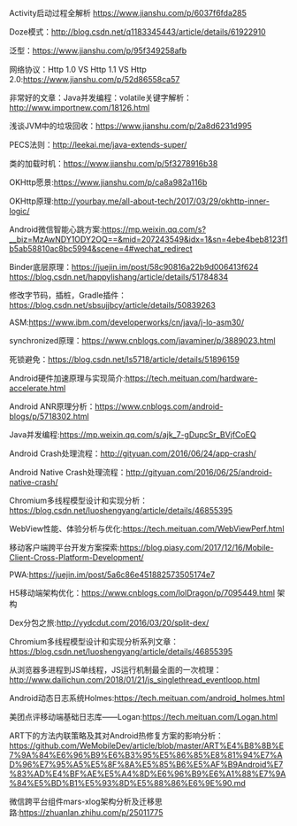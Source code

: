 Activity启动过程全解析  https://www.jianshu.com/p/6037f6fda285

Doze模式：http://blog.csdn.net/q1183345443/article/details/61922910

泛型：https://www.jianshu.com/p/95f349258afb

网络协议：Http 1.0 VS  Http 1.1  VS  Http 2.0:https://www.jianshu.com/p/52d86558ca57

非常好的文章：Java并发编程：volatile关键字解析：http://www.importnew.com/18126.html

浅谈JVM中的垃圾回收：https://www.jianshu.com/p/2a8d6231d995

PECS法则：http://leekai.me/java-extends-super/

类的加载时机：https://www.jianshu.com/p/5f3278916b38

OKHttp愿景:https://www.jianshu.com/p/ca8a982a116b

OKHttp原理:http://yourbay.me/all-about-tech/2017/03/29/okhttp-inner-logic/

Android微信智能心跳方案:https://mp.weixin.qq.com/s?__biz=MzAwNDY1ODY2OQ==&mid=207243549&idx=1&sn=4ebe4beb8123f1b5ab58810ac8bc5994&scene=4#wechat_redirect

Binder底层原理：https://juejin.im/post/58c90816a22b9d006413f624
              https://blog.csdn.net/happylishang/article/details/51784834

修改字节码，插桩，Gradle插件：https://blog.csdn.net/sbsujjbcy/article/details/50839263

ASM:https://www.ibm.com/developerworks/cn/java/j-lo-asm30/

synchronized原理：https://www.cnblogs.com/javaminer/p/3889023.html

死锁避免：https://blog.csdn.net/ls5718/article/details/51896159

Android硬件加速原理与实现简介:https://tech.meituan.com/hardware-accelerate.html

Android ANR原理分析：https://www.cnblogs.com/android-blogs/p/5718302.html

Java并发编程:https://mp.weixin.qq.com/s/ajk_7-gDupcSr_BVjfCoEQ

Android Crash处理流程：http://gityuan.com/2016/06/24/app-crash/

Android Native Crash处理流程：http://gityuan.com/2016/06/25/android-native-crash/

Chromium多线程模型设计和实现分析：https://blog.csdn.net/luoshengyang/article/details/46855395

WebView性能、体验分析与优化:https://tech.meituan.com/WebViewPerf.html

移动客户端跨平台开发方案探索:https://blog.piasy.com/2017/12/16/Mobile-Client-Cross-Platform-Development/


PWA:https://juejin.im/post/5a6c86e451882573505174e7

H5移动端架构优化：https://www.cnblogs.com/lolDragon/p/7095449.html
架构

Dex分包之旅:http://yydcdut.com/2016/03/20/split-dex/

Chromium多线程模型设计和实现分析系列文章：https://blog.csdn.net/luoshengyang/article/details/46855395

从浏览器多进程到JS单线程，JS运行机制最全面的一次梳理：http://www.dailichun.com/2018/01/21/js_singlethread_eventloop.html

Android动态日志系统Holmes:https://tech.meituan.com/android_holmes.html

美团点评移动端基础日志库——Logan:https://tech.meituan.com/Logan.html

ART下的方法内联策略及其对Android热修复方案的影响分析：https://github.com/WeMobileDev/article/blob/master/ART%E4%B8%8B%E7%9A%84%E6%96%B9%E6%B3%95%E5%86%85%E8%81%94%E7%AD%96%E7%95%A5%E5%8F%8A%E5%85%B6%E5%AF%B9Android%E7%83%AD%E4%BF%AE%E5%A4%8D%E6%96%B9%E6%A1%88%E7%9A%84%E5%BD%B1%E5%93%8D%E5%88%86%E6%9E%90.md

微信跨平台组件mars-xlog架构分析及迁移思路:https://zhuanlan.zhihu.com/p/25011775

